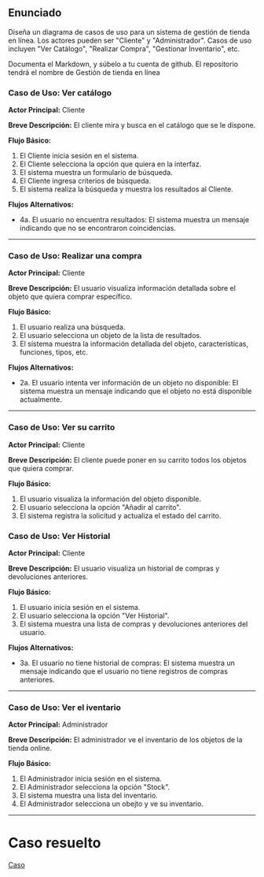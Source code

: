 ## Enunciado
Diseña un diagrama de casos de uso para un sistema de gestión de tienda en línea. Los actores pueden ser "Cliente" y "Administrador". Casos de uso incluyen "Ver Catálogo", "Realizar Compra", "Gestionar Inventario", etc.

Documenta el Markdown, y súbelo a tu cuenta de github. El repositorio tendrá el nombre de Gestión de tienda en línea

### Caso de Uso: Ver catálogo
**Actor Principal:** Cliente

**Breve Descripción:** El cliente mira y busca en el catálogo que se le dispone.

**Flujo Básico:**
1. El Cliente inicia sesión en el sistema.
2. El Cliente selecciona la opción que quiera en la interfaz.
3. El sistema muestra un formulario de búsqueda.
4. El Cliente ingresa criterios de búsqueda.
5. El sistema realiza la búsqueda y muestra los resultados al Cliente.

**Flujos Alternativos:**
- 4a. El usuario no encuentra resultados: El sistema muestra un mensaje indicando que no se encontraron coincidencias.

---

### Caso de Uso: Realizar una compra
**Actor Principal:** Cliente

**Breve Descripción:** El usuario visualiza información detallada sobre el objeto que quiera comprar específico.

**Flujo Básico:**
1. El usuario realiza una búsqueda.
2. El usuario selecciona un  objeto de la lista de resultados.
3. El sistema muestra la información detallada del objeto, características, funciones, tipos, etc.

**Flujos Alternativos:**
- 2a. El usuario intenta ver información de un objeto no disponible: El sistema muestra un mensaje indicando que el objeto no está disponible actualmente.

---

### Caso de Uso: Ver su carrito
**Actor Principal:** Cliente

**Breve Descripción:** El cliente puede poner en su carrito todos los objetos que quiera comprar.

**Flujo Básico:**
1. El usuario visualiza la información del objeto disponible.
2. El usuario selecciona la opción "Añadir al carrito".
3. El sistema registra la solicitud y actualiza el estado del carrito.


### Caso de Uso: Ver Historial
**Actor Principal:** Cliente

**Breve Descripción:** El usuario visualiza un historial de compras y devoluciones anteriores.

**Flujo Básico:**
1. El usuario inicia sesión en el sistema.
2. El usuario selecciona la opción "Ver Historial".
3. El sistema muestra una lista de compras y devoluciones anteriores del usuario.

**Flujos Alternativos:**
- 3a. El usuario no tiene historial de compras: El sistema muestra un mensaje indicando que el usuario no tiene registros de compras anteriores.

---

### Caso de Uso: Ver el iventario
**Actor Principal:** Administrador

**Breve Descripción:** El administrador ve el inventario de los objetos de la tienda online.

**Flujo Básico:**
1. El Administrador inicia sesión en el sistema.
2. El Administrador selecciona la opción "Stock".
3. El sistema muestra una lista del inventario.
4. El Administrador selecciona un obejto y ve su inventario.

---


# Caso resuelto
[Caso]()

